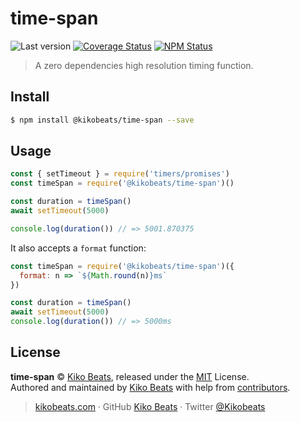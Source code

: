# time-span

![Last version](https://img.shields.io/github/tag/Kikobeats/time-span.svg?style=flat-square)
[![Coverage Status](https://img.shields.io/coveralls/Kikobeats/time-span.svg?style=flat-square)](https://coveralls.io/github/Kikobeats/time-span)
[![NPM Status](https://img.shields.io/npm/dm/@kikobeats/time-span.svg?style=flat-square)](https://www.npmjs.org/package/@kikobeats/time-span)

> A zero dependencies high resolution timing function.

## Install

```bash
$ npm install @kikobeats/time-span --save
```

## Usage

```js
const { setTimeout } = require('timers/promises')
const timeSpan = require('@kikobeats/time-span')()

const duration = timeSpan()
await setTimeout(5000)

console.log(duration()) // => 5001.870375
```

It also accepts a `format` function:

```js
const timeSpan = require('@kikobeats/time-span')({
  format: n => `${Math.round(n)}ms`
})

const duration = timeSpan()
await setTimeout(5000)
console.log(duration()) // => 5000ms
```

## License

**time-span** © [Kiko Beats](https://kikobeats.com), released under the [MIT](https://github.com/Kikobeats/time-span/blob/master/LICENSE.md) License.<br>
Authored and maintained by [Kiko Beats](https://kikobeats.com) with help from [contributors](https://github.com/Kikobeats/time-span/contributors).

> [kikobeats.com](https://kikobeats.com) · GitHub [Kiko Beats](https://github.com/Kikobeats) · Twitter [@Kikobeats](https://twitter.com/Kikobeats)
